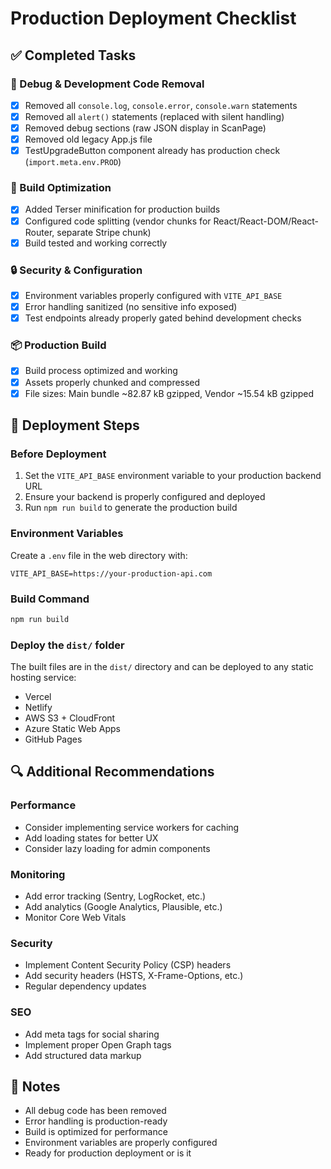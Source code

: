 # Production Deployment Checklist

## ✅ Completed Tasks

### 🐛 Debug & Development Code Removal
- [x] Removed all `console.log`, `console.error`, `console.warn` statements
- [x] Removed all `alert()` statements (replaced with silent handling)
- [x] Removed debug sections (raw JSON display in ScanPage)
- [x] Removed old legacy App.js file
- [x] TestUpgradeButton component already has production check (`import.meta.env.PROD`)

### 🔧 Build Optimization
- [x] Added Terser minification for production builds
- [x] Configured code splitting (vendor chunks for React/React-DOM/React-Router, separate Stripe chunk)
- [x] Build tested and working correctly

### 🔒 Security & Configuration
- [x] Environment variables properly configured with `VITE_API_BASE`
- [x] Error handling sanitized (no sensitive info exposed)
- [x] Test endpoints already properly gated behind development checks

### 📦 Production Build
- [x] Build process optimized and working
- [x] Assets properly chunked and compressed
- [x] File sizes: Main bundle ~82.87 kB gzipped, Vendor ~15.54 kB gzipped

## 🚀 Deployment Steps

### Before Deployment
1. Set the `VITE_API_BASE` environment variable to your production backend URL
2. Ensure your backend is properly configured and deployed
3. Run `npm run build` to generate the production build

### Environment Variables
Create a `.env` file in the web directory with:
```
VITE_API_BASE=https://your-production-api.com
```

### Build Command
```bash
npm run build
```

### Deploy the `dist/` folder
The built files are in the `dist/` directory and can be deployed to any static hosting service:
- Vercel
- Netlify  
- AWS S3 + CloudFront
- Azure Static Web Apps
- GitHub Pages

## 🔍 Additional Recommendations

### Performance
- Consider implementing service workers for caching
- Add loading states for better UX
- Consider lazy loading for admin components

### Monitoring
- Add error tracking (Sentry, LogRocket, etc.)
- Add analytics (Google Analytics, Plausible, etc.)
- Monitor Core Web Vitals

### Security
- Implement Content Security Policy (CSP) headers
- Add security headers (HSTS, X-Frame-Options, etc.)
- Regular dependency updates

### SEO
- Add meta tags for social sharing
- Implement proper Open Graph tags
- Add structured data markup

## 📝 Notes
- All debug code has been removed
- Error handling is production-ready
- Build is optimized for performance
- Environment variables are properly configured
- Ready for production deployment or is it 
